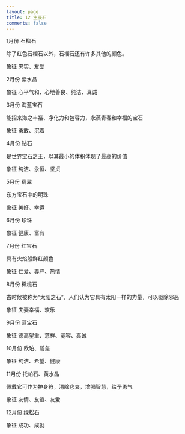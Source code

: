 ```yaml
---
layout: page
title: 12 生辰石
comments: false
---
```

1月份 石榴石

除了红色石榴石以外，石榴石还有许多其他的颜色。

象征 忠实、友爱

2月份 紫水晶

象征 心平气和、心地善良、纯洁、真诚

3月份 海蓝宝石

能招来海之丰裕、净化力和包容力，永葆青春和幸福的宝石

象征 勇敢、沉着

4月份 钻石

是世界宝石之王，以其最小的体积体现了最高的价值

象征 纯洁、永恒、坚贞

5月份 翡翠

东方宝石中的明珠

象征 美好、幸运

6月份 珍珠

象征 健康、富有

7月份 红宝石

具有火焰般鲜红颜色

象征 仁爱、尊严、热情

8月份 橄榄石 

古时候被称为“太阳之石”，人们认为它具有太阳一样的力量，可以驱除邪恶

象征 夫妻幸福、欢乐

9月份 蓝宝石

象征 德高望重、慈祥、宽容、真诚

10月份 欧珀、碧玺

象征 纯洁、希望、健康

11月份 托帕石、黄水晶

佩戴它可作为护身符，清除悲哀，增强智慧，给予勇气

象征 友情、友谊、友爱

12月份 绿松石

象征 成功、成就

